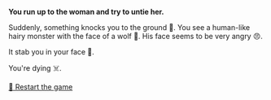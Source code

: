 **You run up to the woman and try to untie her.**

Suddenly, something knocks you to the ground 💢. You see a human-like hairy monster with the face of a wolf 🐺. His face seems to be very angry 😠.

It stab you in your face 🤕.

You're dying ☠️.

[🔄 Restart the game](../../begin-journey.md) 